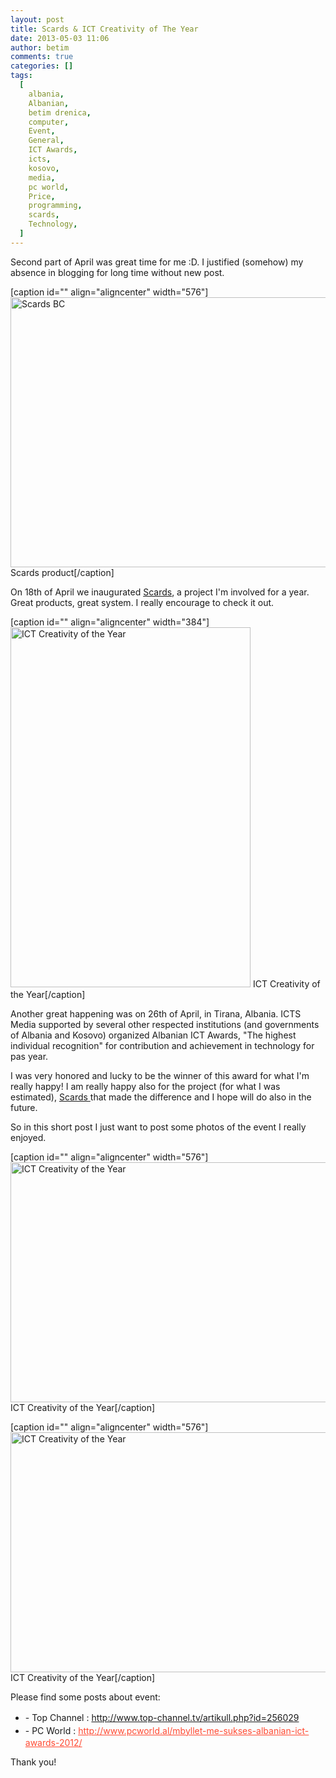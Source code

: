 ```yaml
---
layout: post
title: Scards & ICT Creativity of The Year
date: 2013-05-03 11:06
author: betim
comments: true
categories: []
tags:
  [
    albania,
    Albanian,
    betim drenica,
    computer,
    Event,
    General,
    ICT Awards,
    icts,
    kosovo,
    media,
    pc world,
    Price,
    programming,
    scards,
    Technology,
  ]
---
```


Second part of April was great time for me :D.
I justified (somehow) my absence in blogging for long time without new post.

[caption id="" align="aligncenter" width="576"]<img class="  " title="Scards product" alt="Scards BC" src="https://fbcdn-sphotos-a-a.akamaihd.net/hphotos-ak-ash3/562379_10151645223949703_1770890877_n.jpg" width="576" height="432" /> Scards product[/caption]

On 18th of April we inaugurated <a title="Scards" href="http://www.scards.com" target="_blank">Scards</a>, a project I'm involved for a year. Great products, great system. I really encourage to check it out.

[caption id="" align="aligncenter" width="384"]<img class=" " title="ICT Creativity of the Year" alt="ICT Creativity of the Year" src="https://fbcdn-sphotos-h-a.akamaihd.net/hphotos-ak-snc6/225669_10151641160614903_949245787_n.jpg" width="384" height="576" /> ICT Creativity of the Year[/caption]

Another great happening was on 26th of April, in Tirana, Albania. ICTS Media supported by several other respected institutions (and governments of Albania and Kosovo) organized Albanian ICT Awards, "The highest individual recognition" for contribution and achievement in technology for pas year.

I was very honored and lucky to be the winner of this award for what I'm really happy! I am really happy also for the project (for what I was estimated), <a title="Scards" href="http://www.scards.com" target="_blank">Scards </a>that made the difference and I hope will do also in the future.

So in this short post I just want to post some photos of the event I really enjoyed.

[caption id="" align="aligncenter" width="576"]<img title="ICT Creativity of the Year" alt="ICT Creativity of the Year" src="https://fbcdn-sphotos-d-a.akamaihd.net/hphotos-ak-prn1/163502_10151641160689903_1556552041_n.jpg" width="576" height="384" /> ICT Creativity of the Year[/caption]

[caption id="" align="aligncenter" width="576"]<img class=" " title="ICT Creativity of the Year" alt="ICT Creativity of the Year" src="https://fbcdn-sphotos-e-a.akamaihd.net/hphotos-ak-prn1/168389_10151641160799903_6307368_n.jpg" width="576" height="384" /> ICT Creativity of the Year[/caption]

Please find some posts about event:

<ul>
	<li><span style="line-height:1.5;">- Top Channel : </span><a style="line-height:1.5;" href="http://www.top-channel.tv/artikull.php?id=256029">http://www.top-channel.tv/artikull.php?id=256029</a></li>
	<li><span style="line-height:1.5;">- PC World : </span><a style="line-height:1.5;color:#ff4b33;" href="http://www.pcworld.al/mbyllet-me-sukses-albanian-ict-awards-2012/">http://www.pcworld.al/mbyllet-me-sukses-albanian-ict-awards-2012/</a></li>
</ul>
Thank you!
